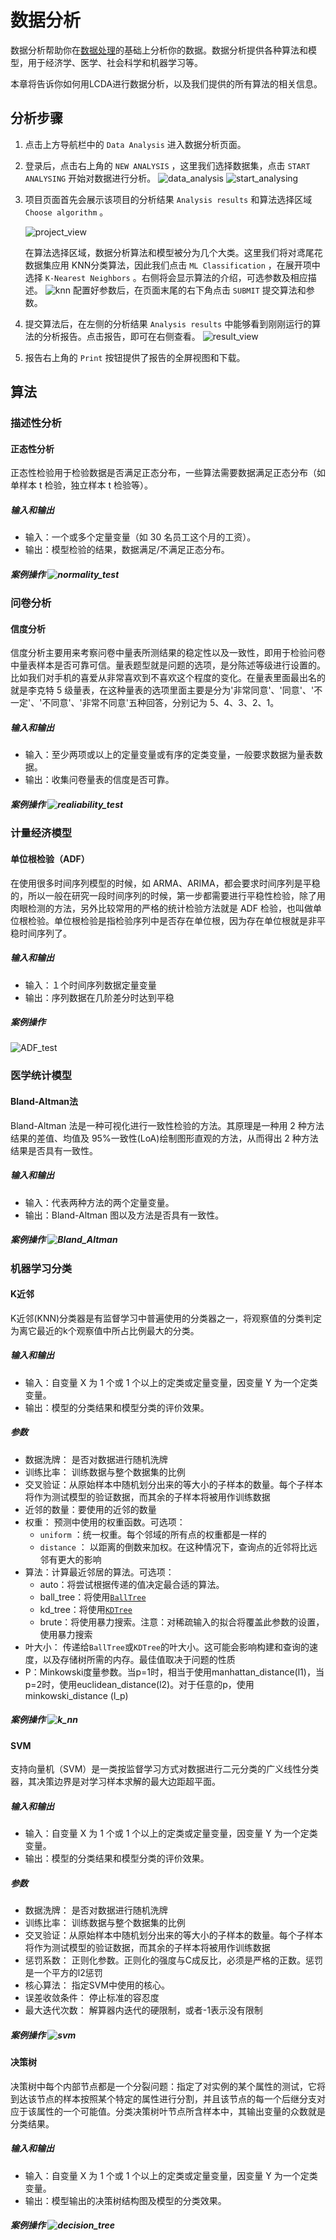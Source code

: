 # 数据分析

数据分析帮助你在[数据处理](./data-processing.md)的基础上分析你的数据。数据分析提供各种算法和模型，用于经济学、医学、社会科学和机器学习等。

本章将告诉你如何用LCDA进行数据分析，以及我们提供的所有算法的相关信息。

## 分析步骤

1. 点击上方导航栏中的 `Data Analysis` 进入数据分析页面。

2. 登录后，点击右上角的 `NEW ANALYSIS` ，这里我们选择数据集，点击 `START ANALYSING` 开始对数据进行分析。
![data_analysis](/images/data-analysis/data_analysis.png)
![start_analysing](/images/data-analysis/start_analysing.png)

3. 项目页面首先会展示该项目的分析结果 `Analysis results` 和算法选择区域 `Choose algorithm` 。

   ![project_view](/images/data-analysis/project_view.png)

   在算法选择区域，数据分析算法和模型被分为几个大类。这里我们将对鸢尾花数据集应用 KNN分类算法，因此我们点击 `ML Classification` ，在展开项中选择 `K-Nearest Neighbors` 。右侧将会显示算法的介绍，可选参数及相应描述。
   ![knn](/images/data-analysis/knn.png)
   配置好参数后，在页面末尾的右下角点击 `SUBMIT` 提交算法和参数。

4. 提交算法后，在左侧的分析结果 `Analysis results` 中能够看到刚刚运行的算法的分析报告。点击报告，即可在右侧查看。
   ![result_view](/images/data-analysis/result_view.png)

5. 报告右上角的 `Print` 按钮提供了报告的全屏视图和下载。

## 算法

### 描述性分析

#### 正态性分析

正态性检验用于检验数据是否满足正态分布，一些算法需要数据满足正态分布（如单样本 t 检验，独立样本 t 检验等）。

##### 输入和输出

- 输入：一个或多个定量变量（如 30 名员工这个月的工资）。
- 输出：模型检验的结果，数据满足/不满足正态分布。

##### 案例操作   ![normality_test](/images/data-analysis/normality_test.png)



### 问卷分析

#### 信度分析

信度分析主要用来考察问卷中量表所测结果的稳定性以及一致性，即用于检验问卷中量表样本是否可靠可信。量表题型就是问题的选项，是分陈述等级进行设置的。比如我们对手机的喜爱从非常喜欢到不喜欢这个程度的变化。在量表里面最出名的就是李克特 5 级量表，在这种量表的选项里面主要是分为'非常同意'、'同意'、'不一定'、'不同意'、'非常不同意'五种回答，分别记为 5、4、3、2、1。

##### 输入和输出

- 输入：至少两项或以上的定量变量或有序的定类变量，一般要求数据为量表数据。
- 输出：收集问卷量表的信度是否可靠。

##### 案例操作   ![realiability_test](/images/data-analysis/realiability_test.png)



### 计量经济模型

#### 单位根检验（ADF）

在使用很多时间序列模型的时候，如 ARMA、ARIMA，都会要求时间序列是平稳的，所以一般在研究一段时间序列的时候，第一步都需要进行平稳性检验，除了用肉眼检测的方法，另外比较常用的严格的统计检验方法就是 ADF 检验，也叫做单位根检验。单位根检验是指检验序列中是否存在单位根，因为存在单位根就是非平稳时间序列了。

##### 输入和输出

- 输入：１个时间序列数据定量变量
- 输出：序列数据在几阶差分时达到平稳

##### 案例操作

![ADF_test](/images/data-analysis/ADF_test.png)



### 医学统计模型

#### Bland-Altman法

Bland-Altman 法是一种可视化进行一致性检验的方法。其原理是一种用 2 种方法结果的差值、均值及 95%一致性(LoA)绘制图形直观的方法，从而得出 2 种方法结果是否具有一致性。

##### 输入和输出

- 输入：代表两种方法的两个定量变量。
- 输出：Bland-Altman 图以及方法是否具有一致性。

##### 案例操作   ![Bland_Altman](/images/data-analysis/Bland_Altman.png)



### 机器学习分类

#### K近邻

K近邻(KNN)分类器是有监督学习中普遍使用的分类器之一，将观察值的分类判定为离它最近的k个观察值中所占比例最大的分类。

##### 输入和输出

- 输入：自变量 X 为 1 个或 1 个以上的定类或定量变量，因变量 Y 为一个定类变量。
- 输出：模型的分类结果和模型分类的评价效果。

##### 参数

- 数据洗牌： 是否对数据进行随机洗牌
- 训练比率： 训练数据与整个数据集的比例
- 交叉验证：从原始样本中随机划分出来的等大小的子样本的数量。每个子样本将作为测试模型的验证数据，而其余的子样本将被用作训练数据
- 近邻的数量：要使用的近邻的数量
- 权重： 预测中使用的权重函数。可选项：
  - `uniform` ：统一权重。每个邻域的所有点的权重都是一样的 
  - `distance` ： 以距离的倒数来加权。在这种情况下，查询点的近邻将比远邻有更大的影响
- 算法：计算最近邻居的算法。可选项：
  - auto：将尝试根据传递的值决定最合适的算法。
  - ball_tree：将使用[`BallTree`](https://en.wikipedia.org/wiki/Ball_tree)
  - kd_tree：将使用[`KDTree`](https://en.wikipedia.org/wiki/K-d_tree)
  - brute：将使用暴力搜索。注意：对稀疏输入的拟合将覆盖此参数的设置，使用暴力搜索
- 叶大小： 传递给`BallTree`或`KDTree`的叶大小。这可能会影响构建和查询的速度，以及存储树所需的内存。最佳值取决于问题的性质
- P：Minkowski度量参数。当p=1时，相当于使用manhattan_distance(l1)，当p=2时，使用euclidean_distance(l2)。对于任意的p，使用minkowski_distance (l_p)

##### 案例操作   ![k_nn](/images/data-analysis/k_nn.png)



#### SVM

支持向量机（SVM）是一类按监督学习方式对数据进行二元分类的广义线性分类器，其决策边界是对学习样本求解的最大边距超平面。

##### 输入和输出

- 输入：自变量 X 为 1 个或 1 个以上的定类或定量变量，因变量 Y 为一个定类变量。
- 输出：模型的分类结果和模型分类的评价效果。

##### 参数

- 数据洗牌： 是否对数据进行随机洗牌
- 训练比率： 训练数据与整个数据集的比例
- 交叉验证：从原始样本中随机划分出来的等大小的子样本的数量。每个子样本将作为测试模型的验证数据，而其余的子样本将被用作训练数据
- 惩罚系数： 正则化参数。正则化的强度与C成反比，必须是严格的正数。惩罚是一个平方的l2惩罚
- 核心算法： 指定SVM中使用的核心。
- 误差收敛条件： 停止标准的容忍度
- 最大迭代次数： 解算器内迭代的硬限制，或者-1表示没有限制

##### 案例操作   ![svm](/images/data-analysis/svm.png)

#### 决策树

决策树中每个内部节点都是一个分裂问题：指定了对实例的某个属性的测试，它将到达该节点的样本按照某个特定的属性进行分割，并且该节点的每一个后继分支对应于该属性的一个可能值。分类决策树叶节点所含样本中，其输出变量的众数就是分类结果。

##### 输入和输出

- 输入：自变量 X 为 1 个或 1 个以上的定类或定量变量，因变量 Y 为一个定类变量。
- 输出：模型输出的决策树结构图及模型的分类效果。

##### 案例操作   ![decision_tree](/images/data-analysis/decision_tree.png)